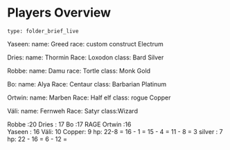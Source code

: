 # Players Overview
 
```ccard
type: folder_brief_live
```
 
Yaseen: 
name: Greed
race: custom construct
Electrum


Dries:
name: Thormin
Race: Loxodon
class: Bard
Silver

Robbe: 
name: Damu
race: Tortle
class: Monk
Gold

Bo: 
name: Alya
Race: Centaur
class: Barbarian
Platinum

Ortwin:
name: Marben
Race: Half elf
class: rogue
Copper

Váli:
name: Fernweh
Race: Satyr
class:Wizard




Robbe :20
Dries : 17
Bo :17 RAGE
Ortwin :16  
Yaseen : 16
Váli: 10
Copper: 9 hp: 22-8 = 16 - 1 = 15 - 4 = 11 - 8 = 3
silver : 7 hp: 22 - 16 = 6 - 12 =

